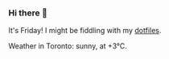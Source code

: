 ### Hi there :wave:

It's Friday! I might be fiddling with my [dotfiles](https://github.com/bewuethr/dotfiles).

Weather in Toronto: sunny, at +3°C.
